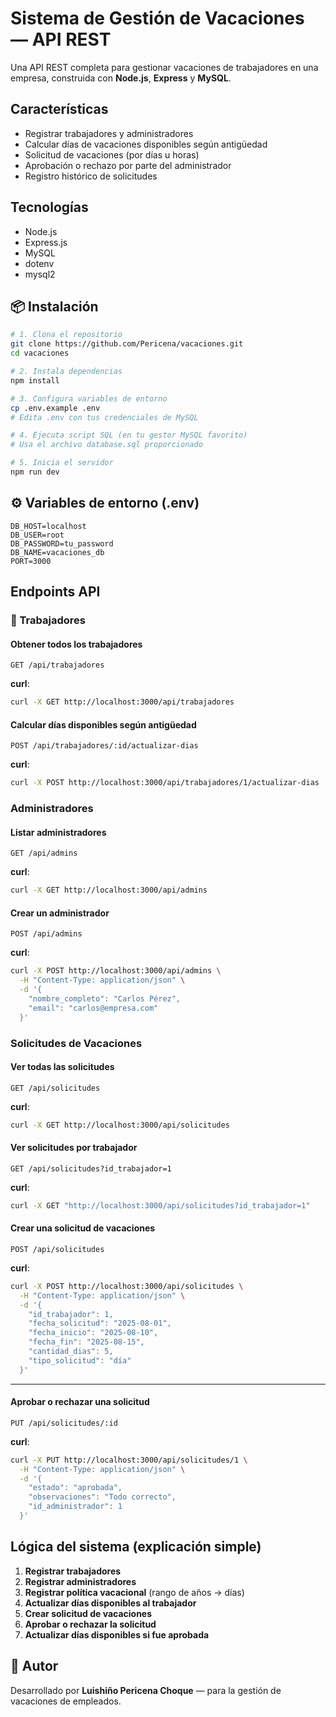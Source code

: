 # Sistema de Gestión de Vacaciones — API REST

Una API REST completa para gestionar vacaciones de trabajadores en una empresa, construida con **Node.js**, **Express** y **MySQL**.


## Características

- Registrar trabajadores y administradores
- Calcular días de vacaciones disponibles según antigüedad
- Solicitud de vacaciones (por días u horas)
- Aprobación o rechazo por parte del administrador
- Registro histórico de solicitudes

## Tecnologías

- Node.js
- Express.js
- MySQL
- dotenv
- mysql2


## 📦 Instalación

```bash
# 1. Clona el repositorio
git clone https://github.com/Pericena/vacaciones.git
cd vacaciones

# 2. Instala dependencias
npm install

# 3. Configura variables de entorno
cp .env.example .env
# Edita .env con tus credenciales de MySQL

# 4. Ejecuta script SQL (en tu gestor MySQL favorito)
# Usa el archivo database.sql proporcionado

# 5. Inicia el servidor
npm run dev
````

## ⚙️ Variables de entorno (.env)

```env
DB_HOST=localhost
DB_USER=root
DB_PASSWORD=tu_password
DB_NAME=vacaciones_db
PORT=3000
```


## Endpoints API


### 👥 Trabajadores

#### Obtener todos los trabajadores

```http
GET /api/trabajadores
```

**curl**:

```bash
curl -X GET http://localhost:3000/api/trabajadores
```


#### Calcular días disponibles según antigüedad

```http
POST /api/trabajadores/:id/actualizar-dias
```

**curl**:

```bash
curl -X POST http://localhost:3000/api/trabajadores/1/actualizar-dias
```

### Administradores

#### Listar administradores

```http
GET /api/admins
```

**curl**:

```bash
curl -X GET http://localhost:3000/api/admins
```


#### Crear un administrador

```http
POST /api/admins
```

**curl**:

```bash
curl -X POST http://localhost:3000/api/admins \
  -H "Content-Type: application/json" \
  -d '{
    "nombre_completo": "Carlos Pérez",
    "email": "carlos@empresa.com"
  }'
```


### Solicitudes de Vacaciones

#### Ver todas las solicitudes

```http
GET /api/solicitudes
```

**curl**:

```bash
curl -X GET http://localhost:3000/api/solicitudes
```

#### Ver solicitudes por trabajador

```http
GET /api/solicitudes?id_trabajador=1
```

**curl**:

```bash
curl -X GET "http://localhost:3000/api/solicitudes?id_trabajador=1"
```

#### Crear una solicitud de vacaciones

```http
POST /api/solicitudes
```

**curl**:

```bash
curl -X POST http://localhost:3000/api/solicitudes \
  -H "Content-Type: application/json" \
  -d '{
    "id_trabajador": 1,
    "fecha_solicitud": "2025-08-01",
    "fecha_inicio": "2025-08-10",
    "fecha_fin": "2025-08-15",
    "cantidad_dias": 5,
    "tipo_solicitud": "día"
  }'
```

---

#### Aprobar o rechazar una solicitud

```http
PUT /api/solicitudes/:id
```

**curl**:

```bash
curl -X PUT http://localhost:3000/api/solicitudes/1 \
  -H "Content-Type: application/json" \
  -d '{
    "estado": "aprobada",
    "observaciones": "Todo correcto",
    "id_administrador": 1
  }'
```

## Lógica del sistema (explicación simple)

1. **Registrar trabajadores**
2. **Registrar administradores**
3. **Registrar política vacacional** (rango de años → días)
4. **Actualizar días disponibles al trabajador**
5. **Crear solicitud de vacaciones**
6. **Aprobar o rechazar la solicitud**
7. **Actualizar días disponibles si fue aprobada**


## 📝 Autor

Desarrollado por **Luishiño Pericena Choque** — para la gestión de vacaciones de empleados.
